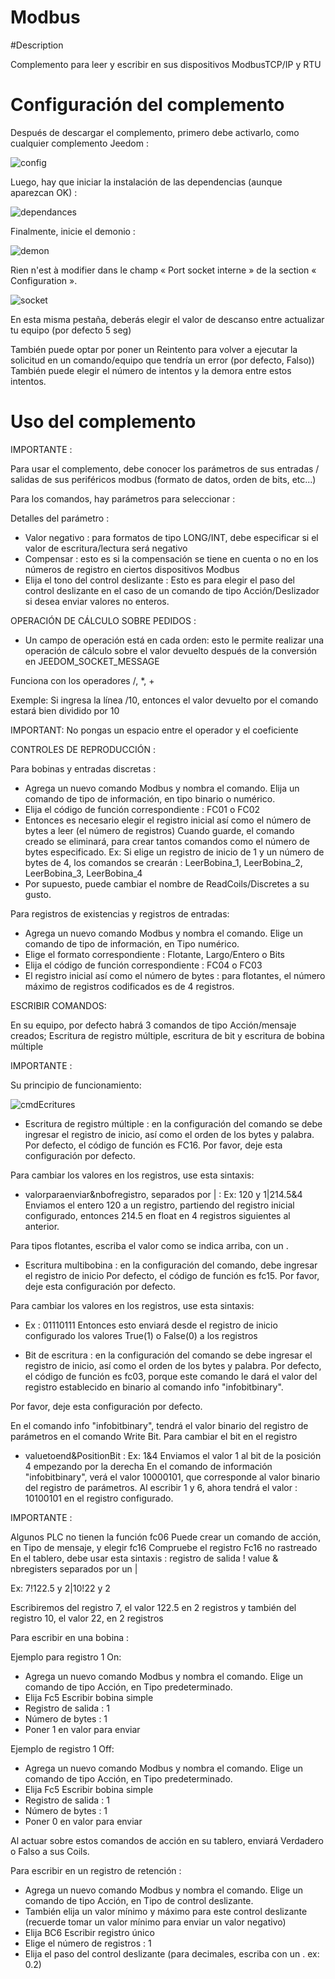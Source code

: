 # Modbus

#Description

Complemento para leer y escribir en sus dispositivos ModbusTCP/IP y RTU



# Configuración del complemento

Después de descargar el complemento, primero debe activarlo, como cualquier complemento Jeedom :

![config](../images/ModbusActiv.png)

Luego, hay que iniciar la instalación de las dependencias (aunque aparezcan OK) :

![dependances](../images/ModbusDep.png)

Finalmente, inicie el demonio :

![demon](../images/ModbusDemon.png)

Rien n'est à modifier dans le champ « Port socket interne » de la section « Configuration ».

![socket](../images/ModbusConfig.png)

En esta misma pestaña, deberás elegir el valor de descanso entre actualizar tu equipo (por defecto 5 seg)

También puede optar por poner un Reintento para volver a ejecutar la solicitud en un comando/equipo que tendría un error (por defecto, Falso))
También puede elegir el número de intentos y la demora entre estos intentos.




# Uso del complemento


IMPORTANTE :

Para usar el complemento, debe conocer los parámetros de sus entradas / salidas de sus periféricos modbus (formato de datos, orden de bits, etc...)

Para los comandos, hay parámetros para seleccionar :

Detalles del parámetro :
- Valor negativo : para formatos de tipo LONG/INT, debe especificar si el valor de escritura/lectura será negativo
- Compensar : esto es si la compensación se tiene en cuenta o no en los números de registro en ciertos dispositivos Modbus
- Elija el tono del control deslizante : Esto es para elegir el paso del control deslizante en el caso de un comando de tipo Acción/Deslizador si desea enviar valores no enteros.



OPERACIÓN DE CÁLCULO SOBRE PEDIDOS :

- Un campo de operación está en cada orden: esto le permite realizar una operación de cálculo sobre el valor devuelto después de la conversión en JEEDOM_SOCKET_MESSAGE

Funciona con los operadores /, *, +

Exemple:  Si ingresa la línea /10, entonces el valor devuelto por el comando estará bien dividido por 10

IMPORTANT: No pongas un espacio entre el operador y el coeficiente




CONTROLES DE REPRODUCCIÓN :

Para bobinas y entradas discretas :  
  - Agrega un nuevo comando Modbus y nombra el comando. Elija un comando de tipo de información, en tipo binario o numérico.
  - Elija el código de función correspondiente : FC01 o FC02
  - Entonces es necesario elegir el registro inicial así como el número de bytes a leer (el número de registros)
  Cuando guarde, el comando creado se eliminará, para crear tantos comandos como el número de bytes especificado.
  Ex: Si elige un registro de inicio de 1 y un número de bytes de 4, los comandos se crearán : LeerBobina_1, LeerBobina_2, LeerBobina_3, LeerBobina_4
  - Por supuesto, puede cambiar el nombre de ReadCoils/Discretes a su gusto.



  Para registros de existencias y registros de entradas:
  - Agrega un nuevo comando Modbus y nombra el comando. Elige un comando de tipo de información, en Tipo numérico.
  - Elige el formato correspondiente : Flotante, Largo/Entero o Bits
  - Elija el código de función correspondiente : FC04 o FC03
  - El registro inicial así como el número de bytes : para flotantes, el número máximo de registros codificados es de 4 registros.



ESCRIBIR COMANDOS:

 En su equipo, por defecto habrá 3 comandos de tipo Acción/mensaje creados; Escritura de registro múltiple, escritura de bit y escritura de bobina múltiple


IMPORTANTE :


 Su principio de funcionamiento:



![cmdEcritures](../images/modbusCmdsEcritures.png)




  - Escritura de registro múltiple : en la configuración del comando se debe ingresar el registro de inicio, así como el orden de los bytes y palabra.
  Por defecto, el código de función es FC16. Por favor, deje esta configuración por defecto.

  Para cambiar los valores en los registros, use esta sintaxis:
  - valorparaenviar&nbofregistro, separados por | :   Ex:  120 y 1|214.5&4 Enviamos el entero 120 a un registro, partiendo del registro inicial configurado,
  entonces 214.5 en float en 4 registros siguientes al anterior.

  Para tipos flotantes, escriba el valor como se indica arriba, con un .


  - Escritura multibobina : en la configuración del comando, debe ingresar el registro de inicio
  Por defecto, el código de función es fc15. Por favor, deje esta configuración por defecto.

  Para cambiar los valores en los registros, use esta sintaxis:
  -  Ex : 01110111 Entonces esto enviará desde el registro de inicio configurado los valores True(1) o False(0) a los registros




  - Bit de escritura : en la configuración del comando se debe ingresar el registro de inicio, así como el orden de los bytes y palabra.
  Por defecto, el código de función es fc03, porque este comando le dará el valor del registro establecido en binario al comando info "infobitbinary".

  Por favor, deje esta configuración por defecto.

  En el comando info "infobitbinary", tendrá el valor binario del registro de parámetros en el comando Write Bit.
  Para cambiar el bit en el registro

  - valuetoend&PositionBit :   Ex:  1&4 Enviamos el valor 1 al bit de la posición 4 empezando por la derecha
  En el comando de información "infobitbinary", verá el valor 10000101, que corresponde al valor binario del registro de parámetros.
  Al escribir 1 y 6, ahora tendrá el valor : 10100101 en el registro configurado.



IMPORTANTE :


Algunos PLC no tienen la función fc06
Puede crear un comando de acción, en Tipo de mensaje, y elegir fc16
Compruebe el registro Fc16 no rastreado
En el tablero, debe usar esta sintaxis :
registro de salida ! value & nbregisters separados por un |

Ex: 7!122.5 y 2|10!22 y 2

Escribiremos del registro 7, el valor 122.5 en 2 registros y también del registro 10, el valor 22, en 2 registros



Para escribir en una bobina :

Ejemplo para registro 1 On:
- Agrega un nuevo comando Modbus y nombra el comando. Elige un comando de tipo Acción, en Tipo predeterminado.
- Elija Fc5 Escribir bobina simple
- Registro de salida : 1
- Número de bytes : 1
- Poner 1 en valor para enviar

Ejemplo de registro 1 Off:
- Agrega un nuevo comando Modbus y nombra el comando. Elige un comando de tipo Acción, en Tipo predeterminado.
- Elija Fc5 Escribir bobina simple
- Registro de salida : 1
- Número de bytes : 1
- Poner 0 en valor para enviar


Al actuar sobre estos comandos de acción en su tablero, enviará Verdadero o Falso a sus Coils.




Para escribir en un registro de retención :

- Agrega un nuevo comando Modbus y nombra el comando. Elige un comando de tipo Acción, en Tipo de control deslizante.
- También elija un valor mínimo y máximo para este control deslizante (recuerde tomar un valor mínimo para enviar un valor negativo)
- Elija BC6 Escribir registro único
- Elige el número de registros : 1
- Elija el paso del control deslizante (para decimales, escriba con un .   ex: 0.2)
